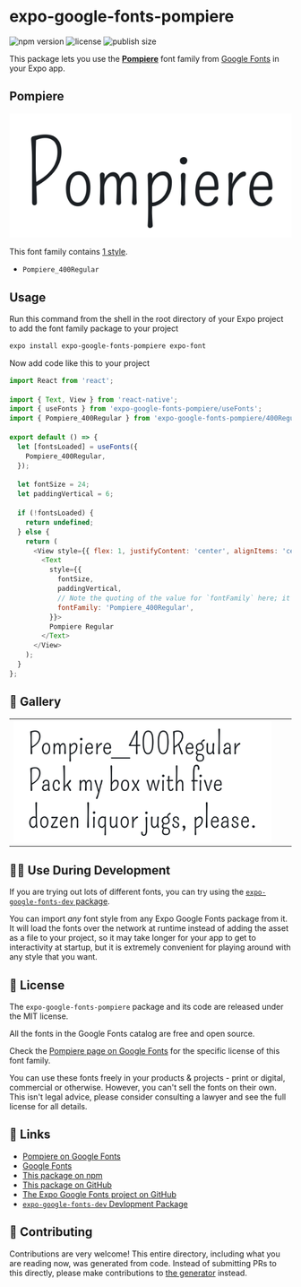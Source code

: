 # expo-google-fonts-pompiere

![npm version](https://flat.badgen.net/npm/v/expo-google-fonts-pompiere)
![license](https://flat.badgen.net/github/license/expo/google-fonts)
![publish size](https://flat.badgen.net/packagephobia/install/expo-google-fonts-pompiere)

This package lets you use the [**Pompiere**](https://fonts.google.com/specimen/Pompiere) font family from [Google Fonts](https://fonts.google.com/) in your Expo app.

## Pompiere

![Pompiere](./font-family.png)

This font family contains [1 style](#-gallery).

- `Pompiere_400Regular`

## Usage

Run this command from the shell in the root directory of your Expo project to add the font family package to your project
```sh
expo install expo-google-fonts-pompiere expo-font
```

Now add code like this to your project
```js
import React from 'react';

import { Text, View } from 'react-native';
import { useFonts } from 'expo-google-fonts-pompiere/useFonts';
import { Pompiere_400Regular } from 'expo-google-fonts-pompiere/400Regular';

export default () => {
  let [fontsLoaded] = useFonts({
    Pompiere_400Regular,
  });

  let fontSize = 24;
  let paddingVertical = 6;

  if (!fontsLoaded) {
    return undefined;
  } else {
    return (
      <View style={{ flex: 1, justifyContent: 'center', alignItems: 'center' }}>
        <Text
          style={{
            fontSize,
            paddingVertical,
            // Note the quoting of the value for `fontFamily` here; it expects a string!
            fontFamily: 'Pompiere_400Regular',
          }}>
          Pompiere Regular
        </Text>
      </View>
    );
  }
};

```

## 🔡 Gallery


||||
|-|-|-|
|![Pompiere_400Regular](.//400Regular/Pompiere_400Regular.ttf.png)||||


## 👩‍💻 Use During Development

If you are trying out lots of different fonts, you can try using the [`expo-google-fonts-dev` package](https://github.com/freeboub/google-fonts/tree/master/font-packages/dev#readme).

You can import *any* font style from any Expo Google Fonts package from it. It will load the fonts
over the network at runtime instead of adding the asset as a file to your project, so it may take longer
for your app to get to interactivity at startup, but it is extremely convenient
for playing around with any style that you want.

## 📖 License

The `expo-google-fonts-pompiere` package and its code are released under the MIT license.

All the fonts in the Google Fonts catalog are free and open source.

Check the [Pompiere page on Google Fonts](https://fonts.google.com/specimen/Pompiere) for the specific license of this font family.

You can use these fonts freely in your products & projects - print or digital, commercial or otherwise. However, you can't sell the fonts on their own. This isn't legal advice, please consider consulting a lawyer and see the full license for all details.

## 🔗 Links

- [Pompiere on Google Fonts](https://fonts.google.com/specimen/Pompiere)
- [Google Fonts](https://fonts.google.com/)
- [This package on npm](https://www.npmjs.com/package/expo-google-fonts-pompiere)
- [This package on GitHub](https://github.com/freeboub/google-fonts/tree/master/font-packages/pompiere)
- [The Expo Google Fonts project on GitHub](https://github.com/freeboub/google-fonts)
- [`expo-google-fonts-dev` Devlopment Package](https://github.com/freeboub/google-fonts/tree/master/font-packages/dev)

## 🤝 Contributing

Contributions are very welcome! This entire directory, including what you are reading now, was generated from code. Instead of submitting PRs to this directly, please make contributions to [the generator](https://github.com/freeboub/google-fonts/tree/master/packages/generator) instead.
